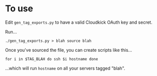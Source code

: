 # To use #

Edit `gen_tag_exports.py` to have a valid Cloudkick OAuth key and secret.

Run...

`./gen_tag_exports.py > blah
source blah`

Once you've sourced the file, you can create scripts like this...

`for i in $TAG_BLAH
do
    ssh $i hostname
done`

...which will run `hostname` on all your servers tagged "blah".